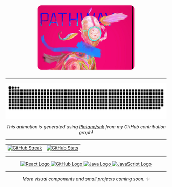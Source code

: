 <div align="center" style="width: 100%; overflow: hidden; border-radius: 12px; margin-bottom: 24px;">
  <img style="width: 60%; border-radius: 12px;" src="https://raw.githubusercontent.com/Auggie0w0/Auggie0w0/main/header_cropped_2_3.jpeg" alt="Header Image" />
</div>

---

<p align="center">
  <picture>
    <source media="(prefers-color-scheme: dark)" srcset="https://raw.githubusercontent.com/Auggie0w0/Auggie0w0/main/assets/github-snake-dark.svg" />
    <source media="(prefers-color-scheme: light)" srcset="https://raw.githubusercontent.com/Auggie0w0/Auggie0w0/main/assets/github-snake.svg" />
    <img src="https://raw.githubusercontent.com/Auggie0w0/Auggie0w0/main/assets/github-snake.svg" alt="GitHub Contribution Snake" />
  </picture>
</p>

<p align="center"><i>This animation is generated using <a href="https://github.com/Platane/snk">Platane/snk</a> from my GitHub contribution graph!</i></p>

---

<p align="center">
  <table>
    <tr>
      <td>
        <a href="https://git.io/streak-stats">
          <img height="180em" src="https://streak-stats.demolab.com/?user=Auggie0w0&theme=default&hide_border=true" alt="GitHub Streak" />
        </a>
      </td>
      <td>
        <a href="https://github.com/anuraghazra/github-readme-stats">
          <img height="180em" src="https://github-readme-stats.vercel.app/api?username=Auggie0w0&show_icons=true&theme=default&hide_border=true" alt="GitHub Stats" />
        </a>
      </td>
    </tr>
  </table>
</p>

---

<p align="center">
  <a href="https://reactjs.org/">
    <img src="https://readme-components.vercel.app/api?component=logo&logo=react" alt="React Logo" />
  </a>
  <a href="https://github.com/">
    <img src="https://readme-components.vercel.app/api?component=logo&logo=github" alt="GitHub Logo" />
  </a>
  <a href="https://www.java.com/">
    <img src="https://readme-components.vercel.app/api?component=logo&logo=java" alt="Java Logo" />
  </a>
  <a href="https://developer.mozilla.org/en-US/docs/Web/JavaScript">
    <img src="https://readme-components.vercel.app/api?component=logo&logo=javascript" alt="JavaScript Logo" />
  </a>
</p>

---

<p align="center"><i>More visual components and small projects coming soon. ✨</i></p>
